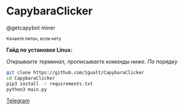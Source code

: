 # CapybaraClicker
@getcapybot miner

<sup>Качаете питон, если нету</sup>

**Гайд по установке Linux:**

*Открываете терминал, прописываете команды ниже. По порядку*
```bash
git clone https://github.com/1gualt/CapybaraClicker
cd CapybaraClicker
pip3 install -r requirements.txt
python3 main.py
```

[Telegram](https://t.me/+JLqUXuD1Xs1lOGNi)
